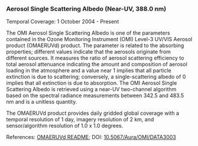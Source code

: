 ### Aerosol Single Scattering Albedo (Near-UV, 388.0 nm)
Temporal Coverage: 1 October 2004 - Present

The OMI Aerosol Single Scattering Albedo is one of the parameters contained in the Ozone Monitoring Instrument (OMI) Level-3 UV/VIS Aerosol product (OMAERUVd) product. The parameter is related to the absorbing properties; different values indicate that the aerosols originate from different sources. It measures the ratio of aerosol scattering efficiency to total aerosol attenuance indicating the amount and composition of aerosol loading in the atmosphere and a value near 1 implies that all particle extinction is due to scattering; conversely, a single-scattering albedo of 0 implies that all extinction is due to absorption. The OMI Aerosol Single Scattering Albedo is retrieved using a near-UV two-channel algorithm based on the spectral radiance measurements between 342.5 and 483.5 nm and is a unitless quantity.

The OMAERUVd product provides daily gridded global coverage with a temporal resolution of 1 day, imagery resolution of 2 km, and sensor/algorithm resolution of 1.0 x 1.0 degrees.

References: [OMAERUVd README](http://acdisc.gsfc.nasa.gov/data/Aura_OMI_Level3/OMAERUVd.003/doc/OMAERUVd_OSIPS_README_V003.doc); DOI: [10.5067/Aura/OMI/DATA3003](https://disc.gsfc.nasa.gov/datacollection/OMAERUVd_V003.html)
